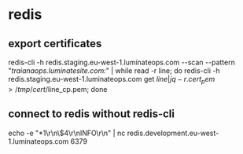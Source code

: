 # redis

## export certificates
redis-cli -h redis.staging.eu-west-1.luminateops.com --scan --pattern "*traianaops.luminatesite.com:*" | while read -r line; do redis-cli -h redis.staging.eu-west-1.luminateops.com get $line | jq -r .cert_pem > /tmp/cert/$line_cp.pem; done

## connect to redis without redis-cli
echo -e "*1\\r\\n\\$4\\r\\nINFO\\r\\n" | nc redis.development.eu-west-1.luminateops.com 6379